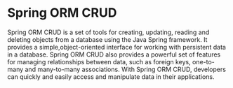 # Spring ORM CRUD
Spring ORM CRUD is a set of tools for creating, updating, reading and deleting objects from a database using the Java Spring framework. 
It provides a simple,object-oriented interface for working with persistent data in a database.
Spring ORM CRUD also provides a powerful set of features for managing relationships between data, such as foreign keys, one-to-many and many-to-many associations. 
With Spring ORM CRUD, developers can quickly and easily access and manipulate data in their applications.
